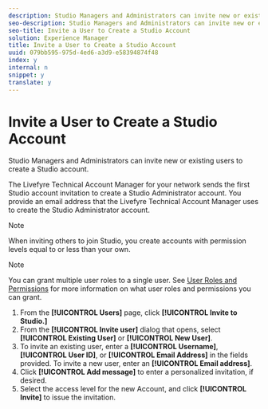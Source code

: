 ```yaml
---
description: Studio Managers and Administrators can invite new or existing users to create a Studio account.
seo-description: Studio Managers and Administrators can invite new or existing users to create a Studio account.
seo-title: Invite a User to Create a Studio Account
solution: Experience Manager
title: Invite a User to Create a Studio Account
uuid: 079bb595-975d-4ed6-a3d9-e58394874f48
index: y
internal: n
snippet: y
translate: y
---
```


# Invite a User to Create a Studio Account

Studio Managers and Administrators can invite new or existing users to create a Studio account.

The Livefyre Technical Account Manager for your network sends the first Studio account invitation to create a Studio Administrator account. You provide an email address that the Livefyre Technical Account Manager uses to create the Studio Administrator account.

>[!NOTE]
>
>When inviting others to join Studio, you create accounts with permission levels equal to or less than your own.

>[!NOTE]
>
>You can grant multiple user roles to a single user. See [User Roles and Permissions](c_user_types.md#c_user_types) for more information on what user roles and permissions you can grant.

1. From the **[!UICONTROL Users]** page, click **[!UICONTROL Invite to Studio.]**
1. From the **[!UICONTROL Invite user]** dialog that opens, select **[!UICONTROL Existing User]** or **[!UICONTROL New User]**.
1. To invite an existing user, enter a **[!UICONTROL Username]**, **[!UICONTROL User ID]**, or **[!UICONTROL Email Address]** in the fields provided. To invite a new user, enter an **[!UICONTROL Email address]**.
1. Click **[!UICONTROL Add message]** to enter a personalized invitation, if desired.
1. Select the access level for the new Account, and click **[!UICONTROL Invite]** to issue the invitation.
